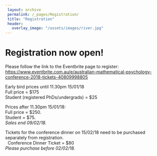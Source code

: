 ```yaml
---
 layout: archive
 permalink: /_pages/Registration/
 title: "Registration"
 header:
   overlay_image: "/assets/images/river.jpg"
---
```

# Registration now open!

Please follow the link to the Eventbrite page to register:
<https://www.eventbrite.com.au/e/australian-mathematical-psychology-conference-2018-tickets-40809998805>

Early bird prices until 11.30pm 15/01/18 <br /> 
Full price = $175 <br /> 
Student (registered PhDs/undergrads) = $25 <br /> 

Prices after 11.30pm 15/01/18: <br /> 
Full price = $250.<br /> 
Student = $75.<br /> 
<i>Sales end 09/02/18.</i><br /> 

Tickets for the conference dinner on 15/02/18 need to be purchased separately from registration.<br />  
Conference Dinner Ticket = $80 <br /> 
<i>Please purchase before 02/02/18. </i>






